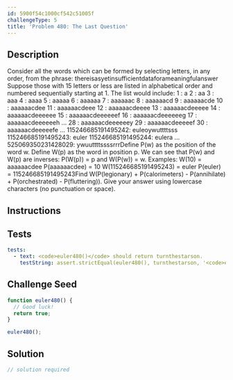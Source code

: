 ```yaml
---
id: 5900f54c1000cf542c51005f
challengeType: 5
title: 'Problem 480: The Last Question'
---
```


## Description
<section id='description'>
Consider all the words which can be formed by selecting letters, in any order, from the phrase:
thereisasyetinsufficientdataforameaningfulanswer
Suppose those with 15 letters or less are listed in alphabetical order and numbered sequentially starting at 1.
The list would include:
1 : a
2 : aa
3 : aaa
4 : aaaa
5 : aaaaa
6 : aaaaaa
7 : aaaaaac
8 : aaaaaacd
9 : aaaaaacde
10 : aaaaaacdee
11 : aaaaaacdeee
12 : aaaaaacdeeee
13 : aaaaaacdeeeee
14 : aaaaaacdeeeeee
15 : aaaaaacdeeeeeef
16 : aaaaaacdeeeeeeg
17 : aaaaaacdeeeeeeh
...
28 : aaaaaacdeeeeeey
29 : aaaaaacdeeeeef
30 : aaaaaacdeeeeefe
...
115246685191495242: euleoywuttttsss
115246685191495243: euler
115246685191495244: eulera
...
525069350231428029: ywuuttttssssrrrDefine P(w) as the position of the word w.
Define W(p) as the word in position p.
We can see that P(w) and W(p) are inverses: P(W(p)) = p and W(P(w)) = w.
Examples:
W(10) = aaaaaacdee
P(aaaaaacdee) = 10
W(115246685191495243) = euler
P(euler) = 115246685191495243Find W(P(legionary) + P(calorimeters) - P(annihilate) + P(orchestrated) - P(fluttering)).
Give your answer using lowercase characters (no punctuation or space).
</section>

## Instructions
<section id='instructions'>

</section>

## Tests
<section id='tests'>

```yml
tests:
  - text: <code>euler480()</code> should return turnthestarson.
    testString: assert.strictEqual(euler480(), turnthestarson, '<code>euler480()</code> should return turnthestarson.');

```

</section>

## Challenge Seed
<section id='challengeSeed'>

<div id='js-seed'>

```js
function euler480() {
  // Good luck!
  return true;
}

euler480();
```

</div>



</section>

## Solution
<section id='solution'>

```js
// solution required
```
</section>
